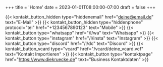 +++
title = 'Home'
date = 2023-01-01T08:00:00-07:00
draft = false
+++

{{< kontakt_button_hidden type="hiddenemail" href="deine@email.de" text="E-Mail" >}}
{{< kontakt_button_hidden type="hiddenphone" protocol="tel" href="+1234567890123" text="Mobile" >}}
{{< kontakt_button type="whatsapp" href="/l/wa" text="Whatsapp" >}}
{{< kontakt_button type="instagram" href="/l/insta" text="Instagram" >}}
{{< kontakt_button type="discord" href="/l/dc" text="Discord" >}}
{{< kontakt_button_vcard type="vcard" href="/vcard/deine_vcard.vcf" text="Kontakt Importieren" >}}
{{< kontakt_button type="kontaktpage" href="https://www.diekruecke.de" text="Business Kontaktdaten" >}}
